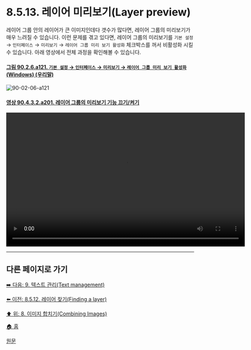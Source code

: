 # 8.5.13. 레이어 미리보기(Layer preview)
레이어 그룹 안의 레이어가 큰 이미지인데다 갯수가 많다면, 레이어 그룹의 미리보기가 매우 느려질 수 있습니다. 이런 문제를 겪고 있다면, 레이어 그룹의 미리보기를 `기본 설정` → `인터페이스` → `미리보기` → `레이어 그룹 미리 보기 활성화` 체크박스를 꺼서 비활성화 시킬 수 있습니다. 아래 영상에서 전체 과정을 확인해볼 수 있습니다.

<a id="90-02-06-a121"></a>

#### [그림 90.2.6.a121. `기본 설정` → `인터페이스` → `미리보기` → `레이어 그룹 미리 보기 활성화` (Windows) (우리말)](./90-02-06-00-interface.md#90-02-06-a121)
![90-02-06-a121](https://github.com/wonder13662/gimp/assets/15767104/367baff3-6646-4b4e-a7e6-a0787f7e1350)

<a id="90-04-03-02-a201"></a>

#### [영상 90.4.3.2.a201. 레이어 그룹의 미리보기 기능 끄기/켜기](./90-04-03-02-layer_group.md#90-04-03-02-a201)
<video controls="controls" width="640" height="360" src="https://github.com/wonder13662/gimp/assets/15767104/9bb1f1d8-8c14-490b-b4c3-8f756e988a54"></video>

***

## 다른 페이지로 가기
[➡️ 다음: 9. 텍스트 관리(Text management)](./09-00-text-management.md)

[⬅️ 이전: 8.5.12. 레이어 찾기(Finding a layer)](./08-05-12-finding_a_layer.md)

[⬆️ 위: 8. 이미지 합치기(Combining Images)](./08-00-combining-images.md)

[🏠 홈](./00-home.md)

[원문](https://docs.gimp.org/2.10/ko/gimp-layer-groups.html)
